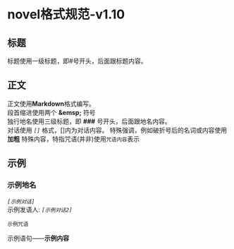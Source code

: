 # novel格式规范-v1.10

## 标题
标题使用一级标题，即#号开头，后面跟标题内容。

## 正文
正文使用**Markdown**格式编写。  
段首缩进使用两个 **\&emsp;** 符号  
独行地名使用三级标题，即 **###** 号开头，后面跟地名内容。  
对话使用 *```[]```* 格式，[]内为对话内容。
特殊强调，例如破折号后的名词或内容使用**加粗**
特殊内容，特指咒语(并非)使用```咒语内容```表示

## 示例
### 示例地名
*```[示例对话]```*  
示例发语人:
*```[示例对话2]```*  
```
示例咒语
```
示例语句——**示例内容**
